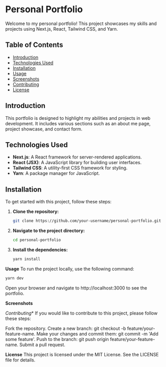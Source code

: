# Personal Portfolio

Welcome to my personal portfolio! This project showcases my skills and projects using Next.js, React, Tailwind CSS, and Yarn. 

## Table of Contents

- [Introduction](#introduction)
- [Technologies Used](#technologies-used)
- [Installation](#installation)
- [Usage](#usage)
- [Screenshots](#screenshots)
- [Contributing](#contributing)
- [License](#license)

## Introduction

This portfolio is designed to highlight my abilities and projects in web development. It includes various sections such as an about me page, project showcase, and contact form.

## Technologies Used

- **Next.js**: A React framework for server-rendered applications.
- **React (JSX)**: A JavaScript library for building user interfaces.
- **Tailwind CSS**: A utility-first CSS framework for styling.
- **Yarn**: A package manager for JavaScript.

## Installation

To get started with this project, follow these steps:


1. **Clone the repository:**
   ```sh
   git clone https://github.com/your-username/personal-portfolio.git

2. **Navigate to the project directory:**
   ```sh
   cd personal-portfolio

3. **Install the dependencies:**
   ```sh
   yarn install
   
**Usage**
To run the project locally, use the following command:
```sh
yarn dev
```
Open your browser and navigate to http://localhost:3000 to see the portfolio.


**Screenshots**


*Contributing**
If you would like to contribute to this project, please follow these steps:

Fork the repository.
Create a new branch: git checkout -b feature/your-feature-name.
Make your changes and commit them: git commit -m 'Add some feature'.
Push to the branch: git push origin feature/your-feature-name.
Submit a pull request.

**License**
This project is licensed under the MIT License. See the LICENSE file for details.

